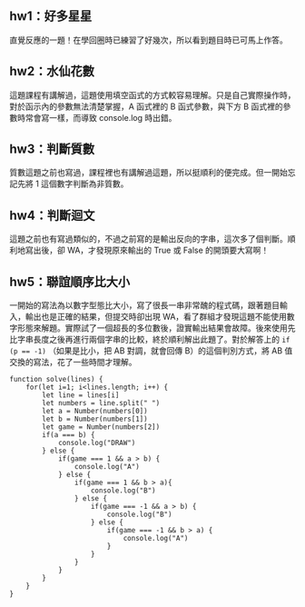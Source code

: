 ## hw1：好多星星
直覺反應的一題！在學回圈時已練習了好幾次，所以看到題目時已可馬上作答。
## hw2：水仙花數
這題課程有講解過，這題使用填空函式的方式較容易理解。只是自己實際操作時，對於函示內的參數無法清楚掌握，A 函式裡的 B 函式參數，與下方 B 函式裡的參數時常會寫一樣，而導致 console.log 時出錯。
## hw3：判斷質數
質數這題之前也寫過，課程裡也有講解過這題，所以挺順利的便完成。但一開始忘記先將 1 這個數字判斷為非質數。
## hw4：判斷迴文
這題之前也有寫過類似的，不過之前寫的是輸出反向的字串，這次多了個判斷。順利地寫出後，卻 WA，才發現原來輸出的 True 或 False 的開頭要大寫啊！
## hw5：聯誼順序比大小
一開始的寫法為以數字型態比大小，寫了很長一串非常醜的程式碼，跟著題目輸入，輸出也是正確的結果，但提交時卻出現 WA，看了群組才發現這題不能使用數字形態來解題。實際試了一個超長的多位數後，證實輸出結果會故障。後來使用先比字串長度之後再進行兩個字串的比較，終於順利解出此題了。對於解答上的 `if (p == -1)` （如果是比小，把 AB 對調，就會回傳 B）的這個判別方式，將 AB 值交換的寫法，花了一些時間才理解。
```
function solve(lines) {
	for(let i=1; i<lines.length; i++) {
		let line = lines[i]
		let numbers = line.split(" ")
		let a = Number(numbers[0])
		let b = Number(numbers[1])
		let game = Number(numbers[2])
		if(a === b) {
			console.log("DRAW")
		} else {
			if(game === 1 && a > b) {
				console.log("A")
			} else {
				if(game === 1 && b > a){
					console.log("B")
				} else {
					if(game === -1 && a > b) {
						console.log("B")
					} else {
						if(game === -1 && b > a) {
							console.log("A")
						}
					}
				}
			}
		}
	}
}
```
